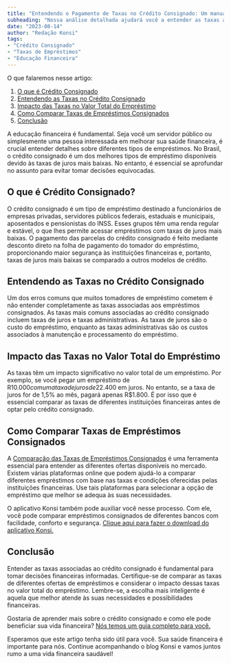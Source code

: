 ```yaml
---
title: "Entendendo o Pagamento de Taxas no Crédito Consignado: Um manual para o servidor público"
subheading: "Nossa análise detalhada ajudará você a entender as taxas associadas ao crédito consignado e garantirá que você tire o máximo proveito de seu empréstimo."
date: "2023-08-14"
author: "Redação Konsi"
tags:
- "Crédito Consignado"
- "Taxas de Empréstimos"
- "Educação Financeira"
---
```


O que falaremos nesse artigo:
1. [O que é Crédito Consignado](#o-que-e-credito-consignado)
2. [Entendendo as Taxas no Crédito Consignado](#entendendo-as-taxas-no-credito-consignado)
3. [Impacto das Taxas no Valor Total do Empréstimo](#impacto-das-taxas-no-valor-total-do-emprestimo)
4. [Como Comparar Taxas de Empréstimos Consignados](#como-comparar-taxas-de-emprestimos-consignados)
5. [Conclusão](#conclusao)

A educação financeira é fundamental. Seja você um servidor público ou simplesmente uma pessoa interessada em melhorar sua saúde financeira, é crucial entender detalhes sobre diferentes tipos de empréstimos. No Brasil, o crédito consignado é um dos melhores tipos de empréstimo disponíveis devido às taxas de juros mais baixas. No entanto, é essencial se aprofundar no assunto para evitar tomar decisões equivocadas.

## O que é Crédito Consignado?

O crédito consignado é um tipo de empréstimo destinado a funcionários de empresas privadas, servidores públicos federais, estaduais e municipais, aposentados e pensionistas do INSS. Esses grupos têm uma renda regular e estável, o que lhes permite acessar empréstimos com taxas de juros mais baixas. O pagamento das parcelas do crédito consignado é feito mediante desconto direto na folha de pagamento do tomador do empréstimo, proporcionando maior segurança às instituições financeiras e, portanto, taxas de juros mais baixas se comparado a outros modelos de crédito.

## Entendendo as Taxas no Crédito Consignado

Um dos erros comuns que muitos tomadores de empréstimo cometem é não entender completamente as taxas associadas aos empréstimos consignados. As taxas mais comuns associadas ao crédito consignado incluem taxas de juros e taxas administrativas. As taxas de juros são o custo do empréstimo, enquanto as taxas administrativas são os custos associados à manutenção e processamento do empréstimo.

## Impacto das Taxas no Valor Total do Empréstimo

As taxas têm um impacto significativo no valor total de um empréstimo. Por exemplo, se você pegar um empréstimo de R$10.000 com uma taxa de juros de 2% ao mês durante um ano, pagará R$2.400 em juros. No entanto, se a taxa de juros for de 1,5% ao mês, pagará apenas R$1.800. É por isso que é essencial comparar as taxas de diferentes instituições financeiras antes de optar pelo crédito consignado. 

## Como Comparar Taxas de Empréstimos Consignados

A [Comparação das Taxas de Empréstimos Consignados](/aprenda-a-comparar-emprstimos-consignados-saiba-como-escolher-a-melhor-opo) é uma ferramenta essencial para entender as diferentes ofertas disponíveis no mercado. Existem várias plataformas online que podem ajudá-lo a comparar diferentes empréstimos com base nas taxas e condições oferecidas pelas instituições financeiras. Use tais plataformas para selecionar a opção de empréstimo que melhor se adequa às suas necessidades.

O aplicativo Konsi também pode auxiliar você nesse processo. Com ele, você pode comparar empréstimos consignados de diferentes bancos com facilidade, conforto e segurança. [Clique aqui para fazer o download do aplicativo Konsi.](https://play.google.com/store/apps/details?id=app.konsi)

## Conclusão

Entender as taxas associadas ao crédito consignado é fundamental para tomar decisões financeiras informadas. Certifique-se de comparar as taxas de diferentes ofertas de empréstimos e considerar o impacto dessas taxas no valor total do empréstimo. Lembre-se, a escolha mais inteligente é aquela que melhor atende às suas necessidades e possibilidades financeiras. 

Gostaria de aprender mais sobre o crédito consignado e como ele pode beneficiar sua vida financeira? [Nós temos um guia completo para você.](/o-guia-definitivo-sobre-crdito-consignado-para-servidor-pblico-novato)

Esperamos que este artigo tenha sido útil para você. Sua saúde financeira é importante para nós. Continue acompanhando o blog Konsi e vamos juntos rumo a uma vida financeira saudável!
